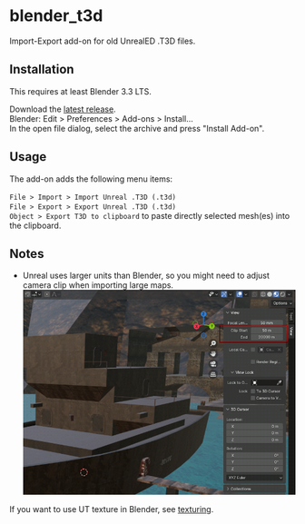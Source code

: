 # blender_t3d

Import-Export add-on for old UnrealED .T3D files.

## Installation

This requires at least Blender 3.3 LTS.

Download the [latest release](https://github.com/crapola/blender_t3d/releases/latest).  
Blender: Edit > Preferences > Add-ons > Install...  
In the open file dialog, select the archive and press "Install Add-on".

## Usage

The add-on adds the following menu items:

`File > Import > Import Unreal .T3D (.t3d)` \
`File > Export > Export Unreal .T3D (.t3d)` \
`Object > Export T3D to clipboard` to paste directly selected mesh(es) into the clipboard.

## Notes

* Unreal uses larger units than Blender, so you might need to adjust camera clip when importing large maps.
![Image](camera_clip.png)

If you want to use UT texture in Blender, see [texturing](texturing/instructions.md).
